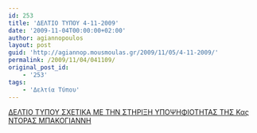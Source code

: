 ```yaml
---
id: 253
title: 'ΔΕΛΤΙΟ ΤΥΠΟΥ 4-11-2009'
date: '2009-11-04T00:00:00+02:00'
author: agiannopoulos
layout: post
guid: 'http://agiannop.mousmoulas.gr/2009/11/05/4-11-2009/'
permalink: /2009/11/04/041109/
original_post_id:
    - '253'
tags:
    - 'Δελτία Τύπου'
---
```


[ ΔΕΛΤΙΟ ΤΥΠΟΥ ΣΧΕΤΙΚΑ ΜΕ ΤΗΝ ΣΤΗΡΙΞΗ ΥΠΟΨΗΦΙΟΤΗΤΑΣ ΤΗΣ Κας ΝΤΟΡΑΣ ΜΠΑΚΟΓΙΑΝΝΗ](/wp-content/uploads/2009/11/4-11-20092.pdf)